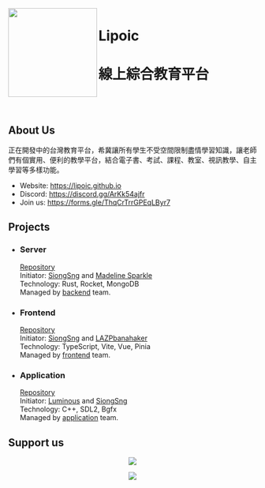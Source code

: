 <a href="https://lipoic.github.io">
  <img src="https://raw.githubusercontent.com/Lipoic/.github/main/images/Lipoic_Logo.svg" align="left" width="180px"/>
</a>

# Lipoic
# 線上綜合教育平台

<br></br>


## About Us
正在開發中的台灣教育平台，希冀讓所有學生不受空間限制盡情學習知識，讓老師們有個實用、便利的教學平台，結合電子書、考試、課程、教室、視訊教學、自主學習等多樣功能。

* Website: https://lipoic.github.io
* Discord: https://discord.gg/ArKk54ajfr
* Join us: https://forms.gle/ThqCrTrrGPEqLByr7

## Projects
* ### Server
  [Repository](https://github.com/Lipoic/Lipoic-Server)  
  Initiator:  [SiongSng](https://github.com/SiongSng) and [Madeline Sparkle](https://mg138.github.io)  
  Technology: Rust, Rocket, MongoDB  
  Managed by [backend](https://github.com/orgs/Lipoic/teams/backend) team.
* ### Frontend
  [Repository](https://github.com/Lipoic/Lipoic-Frontend)  
  Initiator: [SiongSng](https://github.com/SiongSng) and [LAZPbanahaker](https://github.com/banahaker)  
  Technology: TypeScript, Vite, Vue, Pinia  
  Managed by [frontend](https://github.com/orgs/Lipoic/teams/frontend) team.
* ### Application
  [Repository](https://github.com/Lipoic/Lipoic-Application)  
  Initiator: [Luminous](https://github.com/Luminous-Coder) and [SiongSng](https://github.com/SiongSng)   
  Technology: C++, SDL2, Bgfx  
  Managed by [application](https://github.com/orgs/Lipoic/teams/application) team.

## Support us
<a href="https://ko-fi.com/X8X376PDR">
  <p align="center"><img src="https://raw.githubusercontent.com/Lipoic/.github/main/images/support_us_on_ko-fi.svg" ></p>
  <p align="center"><img src="https://raw.githubusercontent.com/Lipoic/.github/main/images/support_us_on_ko-fi_tw.svg" ></p>  
</a>
